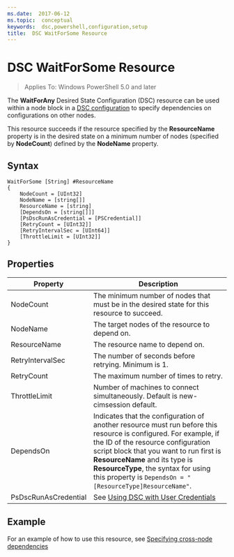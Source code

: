 ```yaml
---
ms.date:  2017-06-12
ms.topic:  conceptual
keywords:  dsc,powershell,configuration,setup
title:  DSC WaitForSome Resource
---
```


# DSC WaitForSome Resource

> Applies To: Windows PowerShell 5.0 and later

The **WaitForAny** Desired State Configuration (DSC) resource can be used within a node block in a [DSC configuration](configurations.md)
to specify dependencies on configurations on other nodes.

This resource succeeds if the resource specified by the **ResourceName** property is in the desired state on a minimum number of nodes 
(specified by **NodeCount**) defined by the **NodeName** property. 


## Syntax

```
WaitForSome [String] #ResourceName
{
    NodeCount = [UInt32]
    NodeName = [string[]]
    ResourceName = [string]
    [DependsOn = [string[]]]
    [PsDscRunAsCredential = [PSCredential]]
    [RetryCount = [UInt32]]
    [RetryIntervalSec = [UInt64]]
    [ThrottleLimit = [UInt32]]
}
```

## Properties

|  Property  |  Description   | 
|---|---| 
| NodeCount| The minimum number of nodes that must be in the desired state for this resource to succeed.|
| NodeName| The target nodes of the resource to depend on.| 
| ResourceName| The resource name to depend on.| 
| RetryIntervalSec| The number of seconds before retrying. Minimum is 1.| 
| RetryCount| The maximum number of times to retry.| 
| ThrottleLimit| Number of machines to connect simultaneously. Default is new-cimsession default.| 
| DependsOn | Indicates that the configuration of another resource must run before this resource is configured. For example, if the ID of the resource configuration script block that you want to run first is __ResourceName__ and its type is __ResourceType__, the syntax for using this property is `DependsOn = "[ResourceType]ResourceName"`.|
| PsDscRunAsCredential | See [Using DSC with User Credentials](https://docs.microsoft.com/en-us/powershell/dsc/runasuser) |


## Example

For an example of how to use this resource, see [Specifying cross-node dependencies](crossNodeDependencies.md)

